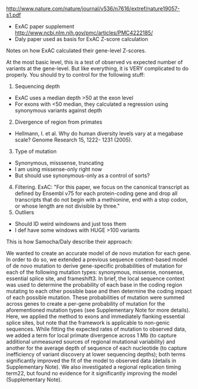 http://www.nature.com/nature/journal/v536/n7616/extref/nature19057-s1.pdf
- ExAC paper supplement
http://www.ncbi.nlm.nih.gov/pmc/articles/PMC4222185/
- Daly paper used as basis for ExAC Z-score calculation

Notes on how ExAC calculated their gene-level Z-scores.

At the most basic level, this is a test of observed vs expected number of variants at the gene-level. 
But like everything, it is VERY complicated to do properly. You should try to control for the following stuff:

1. Sequencing depth
  * ExAC uses a median depth >50 at the exon level
  * For exons with <50 median, they calculated a regression using synonymous variants against depth
2. Divergence of region from primates
  * Hellmann, I. et al. Why do human diversity levels vary at a megabase scale? Genome Research 15, 1222- 1231 (2005).
3. Type of mutation
  * Synonymous, misssense, truncating
  * I am using missense-only right now
  * But should use synonymous-only as a control of sorts?
4. Filtering. ExAC: "For this paper, we focus on the canonical transcript as defined by Ensembl v75 for each protein-coding gene and drop all transcripts that do not begin with a methionine, end with a stop codon, or whose length are not divisible by three."
5. Outliers
  * Should ID weird windowns and just toss them
  * I def have some windows with HUGE >100 variants

This is how Samocha/Daly describe their approach:

We wanted to create an accurate model of de novo mutation for each gene. In order to do so, we extended a previous sequence context-based model of de novo mutation to derive gene-specific probabilities of mutation for each of the following mutation types: synonymous, missense, nonsense, essential splice site, and frameshift3. In brief, the local sequence context was used to determine the probability of each base in the coding region mutating to each other possible base and then determine the coding impact of each possible mutation. These probabilities of mutation were summed across genes to create a per-gene probability of mutation for the aforementioned mutation types (see Supplementary Note for more details). Here, we applied the method to exons and immediately flanking essential splice sites, but note that the framework is applicable to non-genic sequences. While fitting the expected rates of mutation to observed data, we added a term for local primate divergence across 1 Mb (to capture additional unmeasured sources of regional mutational variability) and another for the average depth of sequence of each nucleotide (to capture inefficiency of variant discovery at lower sequencing depths); both terms significantly improved the fit of the model to observed data (details in Supplementary Note). We also investigated a regional replication timing term22, but found no evidence for it significantly improving the model (Supplementary Note).


